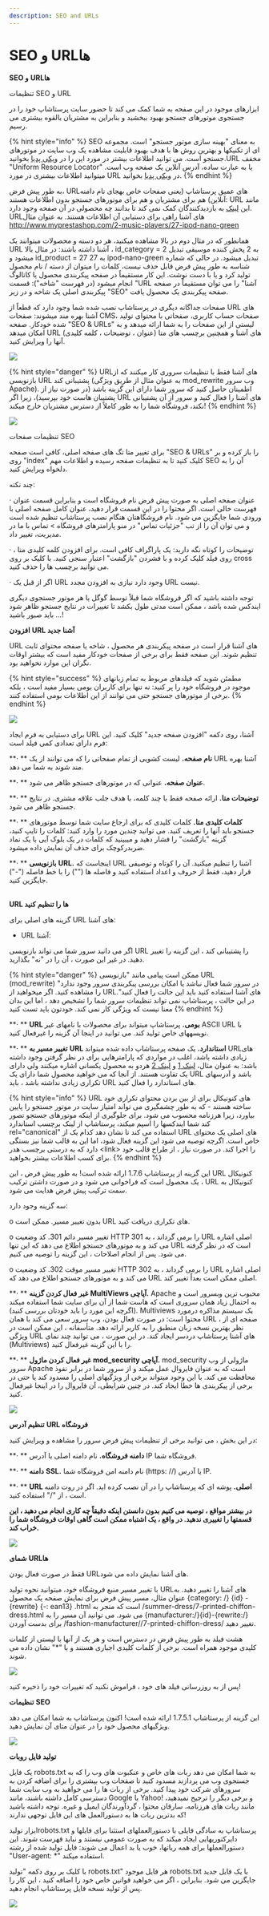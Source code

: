 ```yaml
---
description: SEO and URLs
---
```


# SEO و URLها

**SEO و** **URLها**

تنظیمات SEO و URL

ابزارهای موجود در این صفحه به شما کمک می کند تا حضور سایت پرستاشاپ خود را در جستجوی موتورهای جستجو بهبود ببخشید و بنابراین به مشتریان بالقوه بیشتری می رسیم.

{% hint style="info" %}
SEO به معنای "بهینه سازی موتور جستجو" است. مجموعه ای از تکنیک­ها و بهترین روش ها با هدف بهبود قابلیت مشاهده یک وب سایت در موتورهای جستجو است. می توانید اطلاعات بیشتر در مورد این را در [ویکی پدیا](http://en.wikipedia.org/wiki/Search\_engine\_optimization) بخوانید.URL مخفف "Uniform Resource Locator" یا به عبارت ساده، آدرس آنلاین یک صفحه وب است. می­توانید اطلاعات بیشتری در مورد URL در [ویکی پدیا](http://en.wikipedia.org/wiki/URL) بخوانید.
{% endhint %}

به طور پیش فرض، URLهای عمیق پرستاشاپ (یعنی صفحات خاص به­جای نام دامنه آنلاین) هم برای مشتریان و هم برای موتورهای جستجو بدون اطلاعات هستند: URL مانند این [لینک](http://www.myprestashop.com/product.php?id\_product=27) به بازدیدکنندگان کمک نمی کند تا بدانند چه محصولی در آن صفحه وجود دارد. URLهای آشنا راهی برای دستیابی آن اطلاعات هستند. به عنوان مثال http://www.myprestashop.com/2-music-players/27-ipod-nano-green

همانطور که در مثال دوم در بالا مشاهده می­کنید، هر دو دسته و محصولات می­توانند یک URL آشنا داشته باشند: در مثال بالا ، id\_category = 2 به 2 پخش کننده موسیقی تبدیل می­شود و id\_product = 27 به 27 ipod-nano-green تبدیل می­شود. در حالی که شماره شناسه به طور پیش فرض قابل حذف نیست، کلمات را می­توان از دسته / نام محصول تولید کرد و یا با دست نوشت. این کار مستقیماً در صفحه پیکربندی محصول یا کاتالوگ انجام می­شود (در فهرست "شاخه"): قسمت "URL آشنا" را می توان مستقیماً در صفحه پیکربندی اصلی یک شاخه و در زیر "SEO" صفحه پیکربندی یک محصول یافت.

صفحات جداگانه دیگری در پرستاشاپ نصب شده شما وجود دارد که قطعاً از URL های آشنا بهره مند می­شوند: صفحات CMS، صفحات حساب کاربری، صفحاتی با محتوای تولید شده خودکار. صفحه "SEO & URLs" لیستی از این صفحات را به شما ارائه می­دهد و به امکان می­دهد URL های آشنا و همچنین برچسب های متا (عنوان ، توضیحات ، کلمه کلیدی) آنها را ویرایش کنید.

![](<../../../../.gitbook/assets/image (55).png>)

{% hint style="danger" %}
URLهای آشنا فقط با تنظیمات سروری کار می­کنند که از بازنویسی URL پشتیبانی کند (به عنوان مثال از طریق ویژگی mod\_rewrite وب سرور Apache). اطمینان حاصل کنید که سرور شما دارای این گزینه باشد (در صورت نیاز از پشتیبان هاست خود بپرسید)، زیرا اگر URL های آشنا را فعال کنید و سرور از آن پشتیبانی نکند، فروشگاه شما را به طور کاملاً از دسترس مشتریان خارج میکند!
{% endhint %}

![](<../../../../.gitbook/assets/image (62).png>)

تنظیمات صفحات SEO

برای تغییر متا تگ های صفحه اصلی، کافی است صفحه "SEO & URLs" را باز کرده و بر روی "index" کلیک کنید تا به تنظیمات صفحه رسیده و اطلاعات مهم SEO آن را به دلخواه ویرایش کنید.



چند نکته:

·       عنوان صفحه اصلی به صورت پیش فرض نام فروشگاه است و بنابراین قسمت عنوان فهرست خالی است. اگر محتوا را در این قسمت قرار دهید، عنوان کامل صفحه اصلی با ورودی شما جایگزین می شود. نام فروشگاهتان هنگام نصب پرستاشاپ تنظیم شده است و می توان آن را از تب "جزئیات تماس" در منو پارامترهای فروشگاه > تماس با ما در مدیریت، تغییر داد.

·       توضیحات را کوتاه نگه دارید: یک پاراگراف کافی است. برای افزودن کلمه کلیدی متا ، روی فیلد کلیک کرده و با فشردن "بازگشت" اعتبار سنجی کنید. با کلیک بر روی cross می توانید برچسب ها را حذف کنید.

·        اگر از قبل یک URL وجود دارد نیازی به افزودن مجدد URL نیست.

توجه داشته باشید که اگر فروشگاه شما قبلاً توسط گوگل یا هر موتور جستجوی دیگری ایندکس شده باشد ، ممکن است مدتی طول بکشد تا تغییرات در نتایج جستجو ظاهر شود ... باید صبور باشید!

**افزودن** **URL آشنا جدید**

URL های آشنا قرار است در صفحه پیکربندی هر محصول ، شاخه یا صفحه محتوای ثابت تنظیم شوند. این صفحه فقط برای برخی از صفحات خودکار مفید است که بیشتر اوقات نگران این موارد نخواهید بود.

{% hint style="success" %}
مطمئن شوید که فیلدهای مربوط به تمام زبان­های موجود در فروشگاه خود را پر کنید: نه تنها برای کاربران بومی بسیار مفید است ، بلکه برخی از موتورهای جستجو حتی می توانند از این اطلاعات بومی استفاده کنند.
{% endhint %}

![](<../../../../.gitbook/assets/image (61).png>)



برای دستیابی به فرم ایجاد URL آشنا، روی دکمه "افزودن صفحه جدید" کلیک کنید. این فرم دارای تعدادی کمی فیلد است:

**·      ** **نام صفحه.** لیست کشویی از تمام صفحاتی را که می توانند از یک URL آشنا بهره مند شوند به شما می دهد.

**·      ** **عنوان صفحه.** عنوانی که در موتورهای جستجو ظاهر می شود.

**·      ** **توضیحات متا.** ارائه صفحه فقط با چند کلمه، با هدف جلب علاقه مشتری. در نتایج جستجو ظاهر می شود.

**·      ** **کلمات کلیدی متا.** کلمات کلیدی که برای ارجاع سایت شما توسط موتورهای جستجو باید آنها را تعریف کنید. می توانید چندین مورد را وارد کنید: کلمات را تایپ کنید، گزینه "بازگشت" را فشار دهید و می­بینید که کلمات در یک بلوک آبی با یک نماد ضربدرکوچک برای حذف آن نمایش داده می­شود.

**·      ** **بازنویسی** **URL.** اینجاست که URL آشنا را تنظیم می­کنید. آن را کوتاه و توصیفی قرار دهید، فقط از حروف و اعداد استفاده کنید و فاصله ها ("") را با خط فاصله ("-") جایگزین کنید.

\
**URL ها را تنظیم کنید**

گزینه های اصلی برای URL های آشنا:

* URL آشنا:

اگر می دانید سرور شما می تواند بازنویسی URL را پشتیبانی کند ، این گزینه را تغییر دهید. در غیر این صورت ، آن را در "نه" بگذارید.

{% hint style="danger" %}
ممکن است پیامی مانند "بازنویسی URL (mod\_rewrite) در سرور شما فعال نباشد یا امکان بررسی پیکربندی سرور وجود ندارد" را مشاهده کنید. اگر می­خواهید از URLهای آشنا استفاده کنید باید این حالت را فعال کنید". در این حالت ، پرستاشاپ نمی تواند تنظیمات سرور شما را تشخیص دهد ، اما این بدان معنا نیست که ویژگی کار نمی کند. خودتون باید تست کنید
{% endhint %}

**·      ** **URL بومی.** پرستاشاپ می­تواند برای محصولات با نام­های غیر ASCII URL با نویسه­های خاص تولید کند. می توانید در اینجا آن گزینه را غیرفعال کنید.

**·      ** **تغییر مسیر به** **URL استاندارد.** یک صفحه پرستاشاپ داده شده می­تواند URLهای زیادی داشته باشد، اغلب در مواردی که پارامترهایی برای در نظر گرفتن وجود داشته باشد: به عنوان مثال، [لینک 1](http://example.com/product.php?id=5\&option1) و [لینک 2](http://example.com/product.php?id=5\&option2) هردو به محصول یکسانی اشاره میکنند ولی دارای یک تفاوت هستند. از آنجا که می خواهید محصول شما دارای یک URL باشد و آدرسهای تکراری زیادی نداشته باشد ، باید URL های استاندارد را فعال کنید.

{% hint style="info" %}
URL های کنونیکال برای از بین بردن محتوای تکراری خود ساخته هستند - که به طور چشمگیری می تواند امتیاز سایت در موتور جستجو را پایین بیاورد، زیرا هرزنامه محسوب می شود. برای جلوگیری از اینکه موتورهای جستجو تصور کند شما ایندکس­ها را اسپم می­کند، پرستاشاپ از لینک برچسب استاندارد rel="canonical" استفاده می کند تا نشان دهد کدام یک از URL های اصلی یک محتوای خاص است. اگرچه توصیه می شود این گزینه فعال شود، اما این به قالب شما نیز بستگی دارد که به درستی برچسب هدر \<link> را اجرا کند. در صورت نیاز ، از طراح قالب خود برای کسب اطلاعات بیشتر بخواهید.
{% endhint %}

این گزینه از پرستاشاپ 1.7.6 ارائه شده است! به طور پیش فرض ، این URL کنونیکال یک محصول است که فراخوانی می شود و در صورت  داشتن ترکیب ، URL کنونیکال به سمت ترکیب پیش فرض هدایت می شود.

سه گزینه وجود دارد:

o      بدون تغییر مسیر. ممکن است URL های تکراری دریافت کنید.

o      تغییر مسیر دائم 301. کد وضعیت HTTP 301 را برمی گرداند ، به URL اصلی اشاره می کند و به موتورهای جستجو اطلاع می دهد که این تنها URL است که در نظر گرفته می شود. پس از انجام اصلاحات ، این گزینه را توصیه می کنیم.

o      تغییر مسیر موقت 302. کد وضعیت HTTP 302 را برمی گرداند ، به URL اصلی اشاره می کند و به موتورهای جستجو اطلاع می دهد که URL اصلی ممکن است بعداً تغییر کند.

**·      ** **غیر فعال کردن گزینه** **MultiViews آپاچی.** Apache محبوب ترین وب­سرور است و به احتمال زیاد همان سروری است که هاست شما از آن برای سایت شما استفاده می­کند (اگرچه این مورد را باید خودتان بررسی کنید). Multiviews یک سیستم مذاکره درمورد محتوا است: در صورت فعال بودن، وب سرور سعی می کند با همان URL ، صفحه ای از نظر بهترین نسخه زبان منطبق را به کاربر ارائه دهد. متأسفانه ، این ممکن است در ویژگی URL های آشنا پرستاشاپ دردسر ایجاد کند. در این صورت ، می توانید چند نمای (Multiviews) را با این گزینه غیرفعال کنید.

**·      ** **غیر فعال کردن ماژول** **mod\_security آپاچی.** mod\_security ماژولی از وب سرور Apache است که به عنوان فایروال عمل می­کند و از سرور شما در برابر نفوذ محافظت می کند. با این وجود می­تواند برخی از ویژگی­های اصلی را مسدود کند یا حتی در برخی از پیکربندی ها خطا ایجاد کند. در چنین شرایطی، آن فایروال را در اینجا غیرفعال کنید.

![](<../../../../.gitbook/assets/image (60).png>)

**تنظیم آدرس** **URL فروشگاه**

در این بخش ، می توانید برخی از تنظیمات پیش فرض سرور را مشاهده و ویرایش کنید:

**·      ** **دامنه فروشگاه.** نام دامنه اصلی یا آدرس IP فروشگاه شما.

**·      ** **دامنه** **SSL.** نام دامنه امن فروشگاه شما (https: //) یا آدرس IP.

**·      ** **URL اصلی.** پوشه ای که پرستاشاپ را در آن نصب کرده اید. اگر در روت دامنه است ، از "/" استفاده کنید.

**در بیشتر مواقع ، توصیه می کنیم بدون دانستن اینکه دقیقاً چه کاری انجام می دهید ، این قسمتها را تغییری ندهید. در واقع ، یک اشتباه ممکن است گاهی اوقات فروشگاه شما را خراب کند.**

![](<../../../../.gitbook/assets/image (59).png>)

**شمای** **URLها**

فقط در صورت فعال بودن URLهای آشنا نمایش داده می شود.

با تغییر مسیر منبع فروشگاه خود، میتوانید نحوه تولید URLهای آشنا را تغییر دهید. به عنوان مثال، مسیر پیش فرض برای نمایش صفحه یک محصول {category: /} {id} - {rewrite} {-: ean13} .html است که منجر به /summer-dress/7-printed-chiffon-dress.html می شود. می توانید آن مسیر را به {manufacturer:/}{id}-{rewrite:/} برای بدست آوردن /fashion-manufacturer//7-printed-chiffon-dress/ تغییر دهید.

هشت فیلد به طور پیش فرض در دسترس است و هر یک از آنها با لیستی از کلمات کلیدی موجود همراه است. برخی از کلمات کلیدی اجباری هستند و با "\*" نشان داده می شوند.

![](<../../../../.gitbook/assets/image (58).png>)

پس از به روزرسانی فیلد های خود ، فراموش نکنید که تغییرات خود را ذخیره کنید!

**تنظیمات** **SEO**

این گزینه از پرستاشاپ 1.7.5.1 ارائه شده است! اکنون پرستاشاپ به شما امکان می دهد ویژگیهای محصول خود را در عنوان متای آن نمایش دهید.

![](<../../../../.gitbook/assets/image (57).png>)

**تولید فایل روبات**

یک فایل robots.txt به شما امکان می دهد ربات های خاص و عنکبوت های وب را که به جستجوی وب می پردازند مسدود کنید تا صفحات وب بیشتری را برای اضافه کردن به سرورهای شرکت خود پیدا کنید. برخی از ربات ها را می خواهید به وب سایت شما دسترسی کامل داشته باشند، مانند Google یا Yahoo! و برخی دیگر را ترجیح نمی­دهید، مانند ربات های هرزنامه، سارقان محتوا ، گردآورندگان ایمیل و غیره. توجه داشته باشید که بدترین ربات ها به دستورالعمل های این فایل توجهی ندارند!

ابزار تولیدrobots.txt  پرستاشاپ به سادگی فایلی با دستورالعمل­های استثنا برای فایل­ها و دایرکتوری­هایی ایجاد می­کند که به صورت عمومی نیستند و نباید فهرست شوند. این دستورالعمل­ها برای همه ربات­ها، خوب یا بد اعمال می شوند: فایل تولید شده از رشته "User-agent: \*" استفاده می­کند.

با کلیک بر روی دکمه "تولید robots.txt" هر فایل موجود robots.txt با یک فایل جدید جایگزین می شود. بنابراین ، اگر می خواهید قوانین خاص خود را اضافه کنید ، این کار را پس از تولید نسخه فایل پرستاشاپ انجام دهید.

![](<../../../../.gitbook/assets/image (56).png>)
